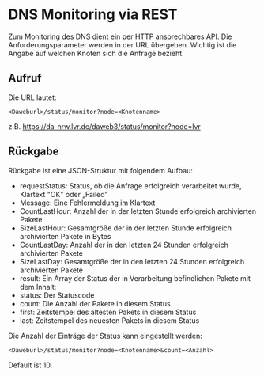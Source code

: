 # DNS Monitoring via REST             

Zum Monitoring des DNS dient ein per HTTP ansprechbares API.
Die Anforderungsparameter werden in der URL übergeben. Wichtig ist die Angabe auf welchen Knoten sich die Anfrage bezieht.

## Aufruf
Die URL lautet:

	<Daweburl>/status/monitor?node=<Knotenname>

z.B.
	https://da-nrw.lvr.de/daweb3/status/monitor?node=lvr

## Rückgabe
Rückgabe ist eine JSON-Struktur mit folgendem Aufbau:

* requestStatus:          Status, ob die Anfrage erfolgreich verarbeitet wurde, Klartext "OK" oder „Failed“
* Message:                Eine Fehlermeldung im Klartext
* CountLastHour:          Anzahl der in der letzten Stunde erfolgreich archivierten Pakete
* SizeLastHour:           Gesamtgröße der in der letzten Stunde erfolgreich archivierten Pakete in Bytes
* CountLastDay:           Anzahl der in den letzten 24 Stunden erfolgreich archivierten Pakete
* SizeLastDay:            Gesamtgröße der in den letzten 24 Stunden erfolgreich archivierten Pakete
* result:                 Ein Array der Status der in Verarbeitung befindlichen Pakete mit dem Inhalt:
* status:                 Der Statuscode
* count:                  Die Anzahl der Pakete in diesem Status
* first:                  Zeitstempel des ältesten Pakets in diesem Status
* last:                   Zeitstempel des neuesten Pakets in diesem Status

Die Anzahl der Einträge der Status kann eingestellt werden:

	<Daweburl>/status/monitor?node=<Knotenname>&count=<Anzahl>

Default ist 10.
